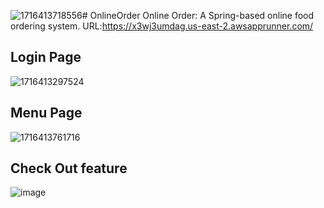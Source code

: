 ![1716413718556](https://github.com/AnyanXie01/OnlineOrder/assets/99570583/ceaecf4b-ebf4-4678-9c42-28112644a91f)# OnlineOrder
Online Order: A Spring-based online food ordering system.
URL:https://x3wj3umdag.us-east-2.awsapprunner.com/
## Login Page
![1716413297524](https://github.com/AnyanXie01/OnlineOrder/assets/99570583/e6ad783d-fc0c-4b6d-b9fe-e5d4031fe52c)
## Menu Page
![1716413761716](https://github.com/AnyanXie01/OnlineOrder/assets/99570583/9ae1f95c-f113-412a-b755-4d6a6d2dffcd)
## Check Out feature
![image](https://github.com/AnyanXie01/OnlineOrder/assets/99570583/c79dfedf-9e18-4143-b0f5-1acf77dbe55b)



